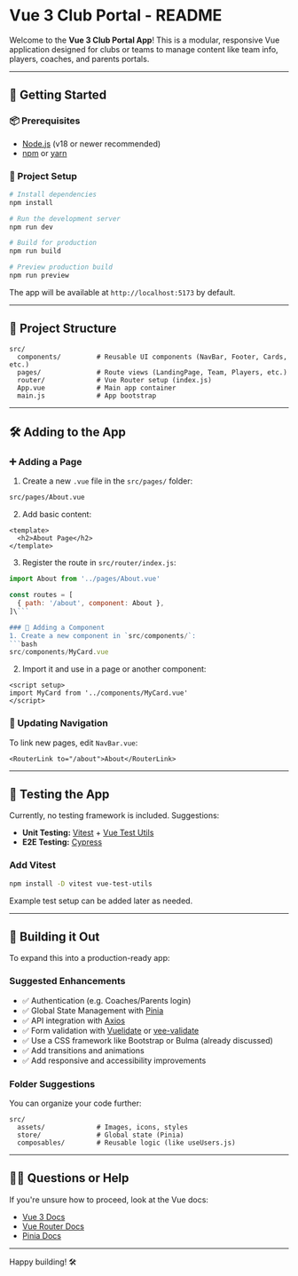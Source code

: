 # Vue 3 Club Portal - README

Welcome to the **Vue 3 Club Portal App**! This is a modular, responsive Vue application designed for clubs or teams to manage content like team info, players, coaches, and parents portals.

---

## 🚀 Getting Started

### 📦 Prerequisites

- [Node.js](https://nodejs.org/) (v18 or newer recommended)
- [npm](https://www.npmjs.com/) or [yarn](https://yarnpkg.com/)

### 🔧 Project Setup

```bash
# Install dependencies
npm install

# Run the development server
npm run dev

# Build for production
npm run build

# Preview production build
npm run preview
```

The app will be available at `http://localhost:5173` by default.

---

## 📁 Project Structure

```
src/
  components/         # Reusable UI components (NavBar, Footer, Cards, etc.)
  pages/              # Route views (LandingPage, Team, Players, etc.)
  router/             # Vue Router setup (index.js)
  App.vue             # Main app container
  main.js             # App bootstrap
```

---

## 🛠 Adding to the App

### ➕ Adding a Page

1. Create a new `.vue` file in the `src/pages/` folder:

```bash
src/pages/About.vue
```

2. Add basic content:

```vue
<template>
  <h2>About Page</h2>
</template>
```

3. Register the route in `src/router/index.js`:

````js
import About from '../pages/About.vue'

const routes = [
  { path: '/about', component: About },
]\```

### 🧩 Adding a Component
1. Create a new component in `src/components/`:
```bash
src/components/MyCard.vue
````

2. Import it and use in a page or another component:

```vue
<script setup>
import MyCard from '../components/MyCard.vue'
</script>
```

### 🧭 Updating Navigation

To link new pages, edit `NavBar.vue`:

```vue
<RouterLink to="/about">About</RouterLink>
```

---

## 🧪 Testing the App

Currently, no testing framework is included. Suggestions:

- **Unit Testing:** [Vitest](https://vitest.dev/) + [Vue Test Utils](https://test-utils.vuejs.org/)
- **E2E Testing:** [Cypress](https://www.cypress.io/)

### Add Vitest

```bash
npm install -D vitest vue-test-utils
```

Example test setup can be added later as needed.

---

## 🧱 Building it Out

To expand this into a production-ready app:

### Suggested Enhancements

- ✅ Authentication (e.g. Coaches/Parents login)
- ✅ Global State Management with [Pinia](https://pinia.vuejs.org/)
- ✅ API integration with [Axios](https://axios-http.com/)
- ✅ Form validation with [Vuelidate](https://vuelidate.js.org/) or [vee-validate](https://vee-validate.logaretm.com/)
- ✅ Use a CSS framework like Bootstrap or Bulma (already discussed)
- ✅ Add transitions and animations
- ✅ Add responsive and accessibility improvements

### Folder Suggestions

You can organize your code further:

```
src/
  assets/             # Images, icons, styles
  store/              # Global state (Pinia)
  composables/        # Reusable logic (like useUsers.js)
```

---

## 🙋‍♂️ Questions or Help

If you're unsure how to proceed, look at the Vue docs:

- [Vue 3 Docs](https://vuejs.org/guide/introduction.html)
- [Vue Router Docs](https://router.vuejs.org/)
- [Pinia Docs](https://pinia.vuejs.org/introduction.html)

---

Happy building! 🛠️


